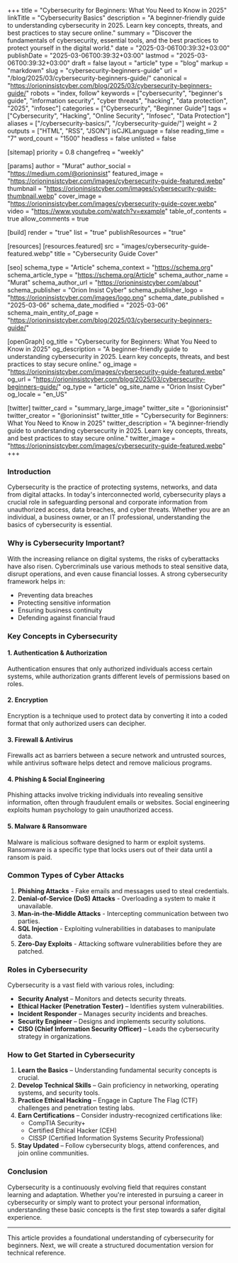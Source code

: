 +++
title = "Cybersecurity for Beginners: What You Need to Know in 2025"
linkTitle = "Cybersecurity Basics"
description = "A beginner-friendly guide to understanding cybersecurity in 2025. Learn key concepts, threats, and best practices to stay secure online."
summary = "Discover the fundamentals of cybersecurity, essential tools, and the best practices to protect yourself in the digital world."
date = "2025-03-06T00:39:32+03:00"
publishDate = "2025-03-06T00:39:32+03:00"
lastmod = "2025-03-06T00:39:32+03:00"
draft = false
layout = "article"
type = "blog"
markup = "markdown"
slug = "cybersecurity-beginners-guide"
url = "/blog/2025/03/cybersecurity-beginners-guide/"
canonical = "https://orioninsistcyber.com/blog/2025/03/cybersecurity-beginners-guide/"
robots = "index, follow"
keywords = ["cybersecurity", "beginner's guide", "information security", "cyber threats", "hacking", "data protection", "2025", "infosec"]
categories = ["Cybersecurity", "Beginner Guide"]
tags = ["Cybersecurity", "Hacking", "Online Security", "Infosec", "Data Protection"]
aliases = ["/cybersecurity-basics/", "/cybersecurity-guide/"]
weight = 2
outputs = ["HTML", "RSS", "JSON"]
isCJKLanguage = false
reading_time = "7"
word_count = "1500"
headless = false
unlisted = false

[sitemap]
  priority = 0.8
  changefreq = "weekly"

[params]
  author = "Murat"
  author_social = "https://medium.com/@orioninsist"
  featured_image = "https://orioninsistcyber.com/images/cybersecurity-guide-featured.webp"
  thumbnail = "https://orioninsistcyber.com/images/cybersecurity-guide-thumbnail.webp"
  cover_image = "https://orioninsistcyber.com/images/cybersecurity-guide-cover.webp"
  video = "https://www.youtube.com/watch?v=example"
  table_of_contents = true
  allow_comments = true

[build]
  render = "true"
  list = "true"
  publishResources = "true"



[resources]
  [resources.featured]
    src = "images/cybersecurity-guide-featured.webp"
    title = "Cybersecurity Guide Cover"

[seo]
  schema_type = "Article"
  schema_context = "https://schema.org"
  schema_article_type = "https://schema.org/Article"
  schema_author_name = "Murat"
  schema_author_url = "https://orioninsistcyber.com/about"
  schema_publisher = "Orion Insist Cyber"
  schema_publisher_logo = "https://orioninsistcyber.com/images/logo.png"
  schema_date_published = "2025-03-06"
  schema_date_modified = "2025-03-06"
  schema_main_entity_of_page = "https://orioninsistcyber.com/blog/2025/03/cybersecurity-beginners-guide/"

[openGraph]
  og_title = "Cybersecurity for Beginners: What You Need to Know in 2025"
  og_description = "A beginner-friendly guide to understanding cybersecurity in 2025. Learn key concepts, threats, and best practices to stay secure online."
  og_image = "https://orioninsistcyber.com/images/cybersecurity-guide-featured.webp"
  og_url = "https://orioninsistcyber.com/blog/2025/03/cybersecurity-beginners-guide/"
  og_type = "article"
  og_site_name = "Orion Insist Cyber"
  og_locale = "en_US"

[twitter]
  twitter_card = "summary_large_image"
  twitter_site = "@orioninsist"
  twitter_creator = "@orioninsist"
  twitter_title = "Cybersecurity for Beginners: What You Need to Know in 2025"
  twitter_description = "A beginner-friendly guide to understanding cybersecurity in 2025. Learn key concepts, threats, and best practices to stay secure online."
  twitter_image = "https://orioninsistcyber.com/images/cybersecurity-guide-featured.webp"
+++




### Introduction
Cybersecurity is the practice of protecting systems, networks, and data from digital attacks. In today's interconnected world, cybersecurity plays a crucial role in safeguarding personal and corporate information from unauthorized access, data breaches, and cyber threats. Whether you are an individual, a business owner, or an IT professional, understanding the basics of cybersecurity is essential.

### Why is Cybersecurity Important?
With the increasing reliance on digital systems, the risks of cyberattacks have also risen. Cybercriminals use various methods to steal sensitive data, disrupt operations, and even cause financial losses. A strong cybersecurity framework helps in:
- Preventing data breaches
- Protecting sensitive information
- Ensuring business continuity
- Defending against financial fraud

### Key Concepts in Cybersecurity
#### 1. **Authentication & Authorization**
Authentication ensures that only authorized individuals access certain systems, while authorization grants different levels of permissions based on roles.

#### 2. **Encryption**
Encryption is a technique used to protect data by converting it into a coded format that only authorized users can decipher.

#### 3. **Firewall & Antivirus**
Firewalls act as barriers between a secure network and untrusted sources, while antivirus software helps detect and remove malicious programs.

#### 4. **Phishing & Social Engineering**
Phishing attacks involve tricking individuals into revealing sensitive information, often through fraudulent emails or websites. Social engineering exploits human psychology to gain unauthorized access.

#### 5. **Malware & Ransomware**
Malware is malicious software designed to harm or exploit systems. Ransomware is a specific type that locks users out of their data until a ransom is paid.

### Common Types of Cyber Attacks
1. **Phishing Attacks** - Fake emails and messages used to steal credentials.
2. **Denial-of-Service (DoS) Attacks** - Overloading a system to make it unavailable.
3. **Man-in-the-Middle Attacks** - Intercepting communication between two parties.
4. **SQL Injection** - Exploiting vulnerabilities in databases to manipulate data.
5. **Zero-Day Exploits** - Attacking software vulnerabilities before they are patched.

### Roles in Cybersecurity
Cybersecurity is a vast field with various roles, including:
- **Security Analyst** – Monitors and detects security threats.
- **Ethical Hacker (Penetration Tester)** – Identifies system vulnerabilities.
- **Incident Responder** – Manages security incidents and breaches.
- **Security Engineer** – Designs and implements security solutions.
- **CISO (Chief Information Security Officer)** – Leads the cybersecurity strategy in organizations.

### How to Get Started in Cybersecurity
1. **Learn the Basics** – Understanding fundamental security concepts is crucial.
2. **Develop Technical Skills** – Gain proficiency in networking, operating systems, and security tools.
3. **Practice Ethical Hacking** – Engage in Capture The Flag (CTF) challenges and penetration testing labs.
4. **Earn Certifications** – Consider industry-recognized certifications like:
   - CompTIA Security+
   - Certified Ethical Hacker (CEH)
   - CISSP (Certified Information Systems Security Professional)
5. **Stay Updated** – Follow cybersecurity blogs, attend conferences, and join online communities.

### Conclusion
Cybersecurity is a continuously evolving field that requires constant learning and adaptation. Whether you're interested in pursuing a career in cybersecurity or simply want to protect your personal information, understanding these basic concepts is the first step towards a safer digital experience.

---

This article provides a foundational understanding of cybersecurity for beginners. Next, we will create a structured documentation version for technical reference.
